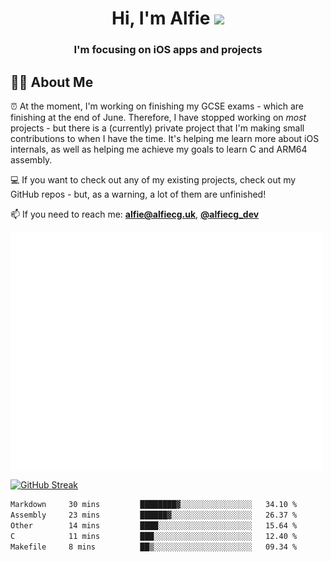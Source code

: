 <h1 align="center">Hi, I'm Alfie <img src="https://raw.githubusercontent.com/MartinHeinz/MartinHeinz/master/wave.gif" width="30px"></h1>
<h3 align="center">I'm focusing on iOS apps and projects</h3>


## 🙋‍♂️ About Me

⏰ At the moment, I'm working on finishing my GCSE exams - which are finishing at the end of June. Therefore, I have stopped working on _most_ projects - but there is a (currently) private project that I'm making small contributions to when I have the time. It's helping me learn more about iOS internals, as well as helping me achieve my goals to learn C and ARM64 assembly. 

💻 If you want to check out any of my existing projects, check out my GitHub repos - but, as a warning, a lot of them are unfinished!

📫 If you need to reach me: **alfie@alfiecg.uk**, **[@alfiecg_dev](https://twitter.com/alfiecg_dev)**

<img align="center" src="/github-metrics.svg" alt="Metrics" width="500">

[![GitHub Streak](https://streak-stats.demolab.com/?user=alfiecg24)](https://git.io/streak-stats)

<!--START_SECTION:waka-->

```txt
Markdown     30 mins         ████████▓░░░░░░░░░░░░░░░░   34.10 %
Assembly     23 mins         ██████▓░░░░░░░░░░░░░░░░░░   26.37 %
Other        14 mins         ████░░░░░░░░░░░░░░░░░░░░░   15.64 %
C            11 mins         ███░░░░░░░░░░░░░░░░░░░░░░   12.40 %
Makefile     8 mins          ██▒░░░░░░░░░░░░░░░░░░░░░░   09.34 %
```

<!--END_SECTION:waka-->
